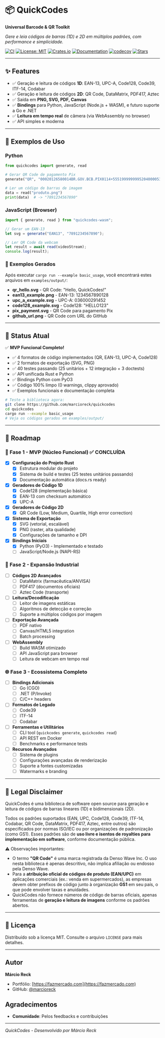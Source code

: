 # 📦 QuickCodes

**Universal Barcode & QR Toolkit**

*Gere e leia códigos de barras (1D) e 2D em múltiplos padrões, com performance e simplicidade.*

[![CI](https://github.com/marcioreck/quickcodes/actions/workflows/ci.yml/badge.svg)](https://github.com/marcioreck/quickcodes/actions/workflows/ci.yml)
[![License: MIT](https://img.shields.io/badge/License-MIT-green.svg)](LICENSE.md)
[![Crates.io](https://img.shields.io/crates/v/quickcodes.svg)](https://crates.io/crates/quickcodes)
[![Documentation](https://docs.rs/quickcodes/badge.svg)](https://docs.rs/quickcodes)
[![codecov](https://codecov.io/gh/marcioreck/quickcodes/branch/main/graph/badge.svg)](https://codecov.io/gh/marcioreck/quickcodes)
[![Stars](https://img.shields.io/github/stars/marcioreck/quickcodes?style=social)](https://github.com/marcioreck/quickcodes)

---

## ✨ Features

* ✅ Geração e leitura de códigos **1D**: EAN-13, UPC-A, Code128, Code39, ITF-14, Codabar
* ✅ Geração e leitura de códigos **2D**: QR Code, DataMatrix, PDF417, Aztec
* ✅ Saída em **PNG, SVG, PDF, Canvas**
* ✅ **Bindings** para Python, JavaScript (Node.js + WASM), e futuro suporte a Go e .NET
* ✅ **Leitura em tempo real** de câmera (via WebAssembly no browser)
* ✅ API simples e moderna

---

## 🚀 Exemplos de Uso

### Python

```python
from quickcodes import generate, read

# Gerar QR Code de pagamento Pix
generate("QR", "00020126580014BR.GOV.BCB.PIX0114+5551999999995204000053039865405100.005802BR5920Padaria Exemplo6009SAO PAULO62070503***6304ABCD", output="pix.svg")

# Ler um código de barras de imagem
data = read("produto.png")
print(data)  # -> "7891234567890"
```

### JavaScript (Browser)

```javascript
import { generate, read } from "quickcodes-wasm";

// Gerar um EAN-13
let svg = generate("EAN13", "7891234567890");

// Ler QR Code da webcam
let result = await read(videoStream);
console.log(result);
```

### 📸 Exemplos Gerados

Após executar `cargo run --example basic_usage`, você encontrará estes arquivos em `examples/output/`:

- **qr_hello.svg** - QR Code: "Hello, QuickCodes!"
- **ean13_example.png** - EAN-13: 1234567890128
- **upc_a_example.svg** - UPC-A: 036000291452  
- **code128_example.svg** - Code128: "HELLO123"
- **pix_payment.svg** - QR Code para pagamento Pix
- **github_url.png** - QR Code com URL do GitHub

---

## 🎯 Status Atual

✅ **MVP Funcional Completo!**

- ✅ 4 formatos de código implementados (QR, EAN-13, UPC-A, Code128)
- ✅ 2 formatos de exportação (SVG, PNG)
- ✅ 40 testes passando (25 unitários + 12 integração + 3 doctests)
- ✅ API unificada Rust e Python
- ✅ Bindings Python com PyO3
- ✅ Código 100% limpo (0 warnings, clippy aprovado)
- ✅ Exemplos funcionais e documentação completa

```bash
# Teste a biblioteca agora:
git clone https://github.com/marcioreck/quickcodes
cd quickcodes
cargo run --example basic_usage
# Veja os códigos gerados em examples/output/
```

---

## 📌 Roadmap

### 🚀 **Fase 1 - MVP (Núcleo Funcional)** ✅ CONCLUÍDA
* [x] **Configuração do Projeto Rust**
  * [x] Estrutura modular do projeto
  * [x] Sistema de build e testes (25 testes unitários passando)
  * [x] Documentação automática (docs.rs ready)
* [x] **Geradores de Código 1D**
  * [x] Code128 (implementação básica)
  * [x] EAN-13 com checksum automático
  * [x] UPC-A
* [x] **Geradores de Código 2D**
  * [x] QR Code (Low, Medium, Quartile, High error correction)
* [x] **Sistema de Exportação**
  * [x] SVG (vetorial, escalável)
  * [x] PNG (raster, alta qualidade)
  * [x] Configurações de tamanho e DPI
* [x] **Bindings Iniciais**
  * [x] Python (PyO3) - Implementado e testado
  * [ ] JavaScript/Node.js (NAPI-RS)

### 🔧 **Fase 2 - Expansão Industrial**
* [ ] **Códigos 2D Avançados**
  * [ ] DataMatrix (farmacêutica/ANVISA)
  * [ ] PDF417 (documentos oficiais)
  * [ ] Aztec Code (transporte)
* [ ] **Leitura/Decodificação**
  * [ ] Leitor de imagens estáticas
  * [ ] Algoritmos de detecção e correção
  * [ ] Suporte a múltiplos códigos por imagem
* [ ] **Exportação Avançada**
  * [ ] PDF nativo
  * [ ] Canvas/HTML5 integration
  * [ ] Batch processing
* [ ] **WebAssembly**
  * [ ] Build WASM otimizado
  * [ ] API JavaScript para browser
  * [ ] Leitura de webcam em tempo real

### 🌐 **Fase 3 - Ecossistema Completo**
* [ ] **Bindings Adicionais**
  * [ ] Go (CGO)
  * [ ] .NET (P/Invoke)
  * [ ] C/C++ headers
* [ ] **Formatos de Legado**
  * [ ] Code39
  * [ ] ITF-14
  * [ ] Codabar
* [ ] **Ferramentas e Utilitários**
  * [ ] CLI tool (`quickcodes generate`, `quickcodes read`)
  * [ ] API REST em Docker
  * [ ] Benchmarks e performance tests
* [ ] **Recursos Avançados**
  * [ ] Sistema de plugins
  * [ ] Configurações avançadas de renderização
  * [ ] Suporte a fontes customizadas
  * [ ] Watermarks e branding

---

## 📜 Legal Disclaimer

QuickCodes é uma biblioteca de software open source para geração e leitura de códigos de barras lineares (1D) e bidimensionais (2D).

Todos os padrões suportados (EAN, UPC, Code128, Code39, ITF-14, Codabar, QR Code, DataMatrix, PDF417, Aztec, entre outros) são especificados por normas ISO/IEC ou por organizações de padronização (como GS1). Esses padrões são de **uso livre e isentos de royalties para implementação em software**, conforme documentação pública.

⚠️ Observações importantes:

* O termo **"QR Code"** é uma marca registrada da Denso Wave Inc. O uso nesta biblioteca é apenas descritivo, não implica afiliação ou endosso pela Denso Wave.
* Para a **atribuição oficial de códigos de produto (EAN/UPC)** em aplicações comerciais (ex.: venda em supermercados), as empresas devem obter prefixos de código junto à organização **GS1** em seu país, o que pode envolver taxas e anuidades.
* QuickCodes não fornece números de código de barras oficiais, apenas ferramentas de **geração e leitura de imagens** conforme os padrões abertos.

---

## 📄 Licença

Distribuído sob a licença MIT. Consulte o arquivo `LICENSE` para mais detalhes.

---

## Autor

**Márcio Reck**
- Portfólio: [https://fazmercado.com](https://fazmercado.com)
- GitHub: [@marcioreck](https://github.com/marcioreck)

## Agradecimentos

- **Comunidade**: Pelos feedbacks e contribuições

---

*QuickCodes - Desenvolvido por Márcio Reck*